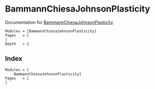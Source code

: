 # BammannChiesaJohnsonPlasticity
Documentation for [BammannChiesaJohnsonPlasticity](https://github.com/jmanthony3/BammannChiesaJohnsonPlasticity.jl).

```@contents
Modules = [BammannChiesaJohnsonPlasticity]
Pages   = [
]
Depth   = 1
```

## Index
```@index
Modules = [
    BammannChiesaJohnsonPlasticity]
Pages   = [
]
```
